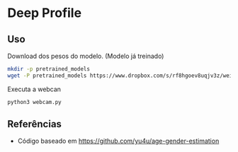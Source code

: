 # Deep Profile

## Uso

Download dos pesos do modelo. (Modelo já treinado)

```sh
mkdir -p pretrained_models
wget -P pretrained_models https://www.dropbox.com/s/rf8hgoev8uqjv3z/weights.18-4.06.hdf5
```

Executa a webcan

```sh
python3 webcam.py
```

## Referências

* Código baseado em https://github.com/yu4u/age-gender-estimation
